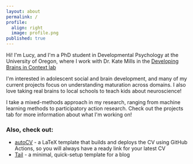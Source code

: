 ```yaml
---
layout: about
permalink: /
profile:
  align: right
  image: profile.png
published: true
---
```


Hi! I'm Lucy, and I'm a PhD student in Developmental Psychology at the University of Oregon, where I work with Dr. Kate Mills in the [Developing Brains in Context lab](devbrainlab.org)

I'm interested in adolescent social and brain development, and many of my current projects focus on understanding maturation across domains. I also love taking real brains to local schools to teach kids about neuroscience!

I take a mixed-methods approach in my research, ranging from machine learning methods to participatory action research. Check out the projects tab for more information about what I'm working on!

### Also, check out:

- [autoCV](https://github.com/jitinnair1/autocv) - a LaTeX template that builds and deploys the CV using GitHub Actions, so you will always have a ready link for your latest CV
- [Tail](https://github.com/jitinnair1/tail) - a minimal, quick-setup template for a blog
